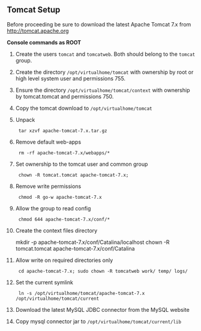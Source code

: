 ## Tomcat Setup

Before proceeding be sure to download the latest Apache Tomcat 7.x from http://tomcat.apache.org

**Console commands as ROOT**

1. Create the users `tomcat` and `tomcatweb`. Both should belong to the `tomcat` group.
1. Create the directory `/opt/virtualhome/tomcat` with ownership by root or high level system user and permissions 755.
1. Ensure the directory `/opt/virtualhome/tomcat/context` with ownership by tomcat.tomcat and permissions 750.
1. Copy the tomcat download to `/opt/virtualhome/tomcat`
1. Unpack

		tar xzvf apache-tomcat-7.x.tar.gz

1. Remove default web-apps

		rm -rf apache-tomcat-7.x/webapps/*

1. Set ownership to the tomcat user and common group

		chown -R tomcat.tomcat apache-tomcat-7.x;

1. Remove write permissions

		chmod -R go-w apache-tomcat-7.x

1. Allow the group to read config

		chmod 644 apache-tomcat-7.x/conf/*

1. Create the context files directory

    mkdir -p apache-tomcat-7.x/conf/Catalina/localhost
    chown -R tomcat.tomcat apache-tomcat-7.x/conf/Catalina

1. Allow write on required directories only

		cd apache-tomcat-7.x; sudo chown -R tomcatweb work/ temp/ logs/

1. Set the current symlink

		ln -s /opt/virtualhome/tomcat/apache-tomcat-7.x /opt/virtualhome/tomcat/current

1. Download the latest MySQL JDBC connector from the MySQL website
1. Copy mysql connector jar to `/opt/virtualhome/tomcat/current/lib`
